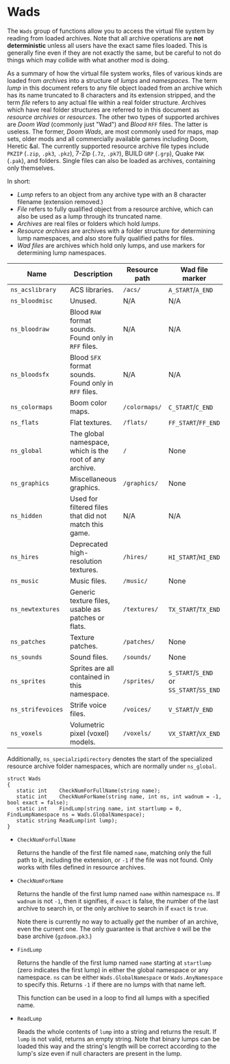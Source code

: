 # Wads

The `Wads` group of functions allow you to access the virtual file system by reading from loaded archives. Note that all archive operations are **not deterministic** unless all users have the exact same files loaded. This is generally fine even if they are not exactly the same, but be careful to not do things which may collide with what another mod is doing.

As a summary of how the virtual file system works, files of various kinds are loaded from *archives* into a structure of *lumps* and *namespaces*. The term *lump* in this document refers to any file object loaded from an archive which has its name truncated to 8 characters and its extension stripped, and the term *file* refers to any actual file within a real folder structure. Archives which have real folder structures are referred to in this document as *resource archives* or *resources*. The other two types of supported archives are *Doom Wad* (commonly just "Wad") and *Blood* `RFF` files. The latter is useless. The former, *Doom Wads*, are most commonly used for maps, map sets, older mods and all commercially available games including Doom, Heretic &al. The currently supported resource archive file types include `PKZIP` (`.zip`, `.pk3`, `.pkz`), 7-Zip (`.7z`, `.pk7`), BUILD `GRP` (`.grp`), Quake `PAK` (`.pak`), and folders. Single files can also be loaded as archives, containing only themselves.

In short:

- *Lump* refers to an object from any archive type with an 8 character filename (extension removed.)
- *File* refers to fully qualified object from a resource archive, which can also be used as a lump through its truncated name.
- *Archives* are real files or folders which hold *lumps*.
- *Resource archives* are archives with a folder structure for determining lump namespaces, and also store fully qualified paths for files.
- *Wad files* are archives which hold only lumps, and use markers for determining lump namespaces.

| Name              | Description                                             | Resource path | Wad file marker                          |
| ----              | -----------                                             | ------------- | ---------------                          |
| `ns_acslibrary`   | ACS libraries.                                          | `/acs/`       | `A_START`/`A_END`                        |
| `ns_bloodmisc`    | Unused.                                                 | N/A           | N/A                                      |
| `ns_bloodraw`     | Blood `RAW` format sounds. Found only in `RFF` files.   | N/A           | N/A                                      |
| `ns_bloodsfx`     | Blood `SFX` format sounds. Found only in `RFF` files.   | N/A           | N/A                                      |
| `ns_colormaps`    | Boom color maps.                                        | `/colormaps/` | `C_START`/`C_END`                        |
| `ns_flats`        | Flat textures.                                          | `/flats/`     | `FF_START`/`FF_END`                      |
| `ns_global`       | The global namespace, which is the root of any archive. | `/`           | None                                     |
| `ns_graphics`     | Miscellaneous graphics.                                 | `/graphics/`  | None                                     |
| `ns_hidden`       | Used for filtered files that did not match this game.   | N/A           | N/A                                      |
| `ns_hires`        | Deprecated high-resolution textures.                    | `/hires/`     | `HI_START`/`HI_END`                      |
| `ns_music`        | Music files.                                            | `/music/`     | None                                     |
| `ns_newtextures`  | Generic texture files, usable as patches or flats.      | `/textures/`  | `TX_START`/`TX_END`                      |
| `ns_patches`      | Texture patches.                                        | `/patches/`   | None                                     |
| `ns_sounds`       | Sound files.                                            | `/sounds/`    | None                                     |
| `ns_sprites`      | Sprites are all contained in this namespace.            | `/sprites/`   | `S_START`/`S_END` or `SS_START`/`SS_END` |
| `ns_strifevoices` | Strife voice files.                                     | `/voices/`    | `V_START`/`V_END`                        |
| `ns_voxels`       | Volumetric pixel (voxel) models.                        | `/voxels/`    | `VX_START`/`VX_END`                      |

Additionally, `ns_specialzipdirectory` denotes the start of the specialized resource archive folder namespaces, which are normally under `ns_global`.

```
struct Wads
{
   static int    CheckNumForFullName(string name);
   static int    CheckNumForName(string name, int ns, int wadnum = -1, bool exact = false);
   static int    FindLump(string name, int startlump = 0, FindLumpNamespace ns = Wads.GlobalNamespace);
   static string ReadLump(int lump);
}
```

- `CheckNumForFullName`

   Returns the handle of the first file named `name`, matching only the full path to it, including the extension, or `-1` if the file was not found. Only works with files defined in resource archives.

- `CheckNumForName`

   Returns the handle of the first lump named `name` within namespace `ns`. If `wadnum` is not `-1`, then it signifies, if `exact` is false, the number of the last archive to search in, or the only archive to search in if `exact` is `true`.

   Note there is currently no way to actually *get* the number of an archive, even the current one. The only guarantee is that archive `0` will be the base archive (`gzdoom.pk3`.)

- `FindLump`

   Returns the handle of the first lump named `name` starting at `startlump` (zero indicates the first lump) in either the global namespace or any namespace. `ns` can be either `Wads.GlobalNamespace` or `Wads.AnyNamespace` to specify this. Returns `-1` if there are no lumps with that name left.

   This function can be used in a loop to find all lumps with a specified name.

- `ReadLump`

   Reads the whole contents of `lump` into a string and returns the result. If `lump` is not valid, returns an empty string. Note that binary lumps can be loaded this way and the string's length will be correct according to the lump's size even if null characters are present in the lump.

<!-- EOF -->
